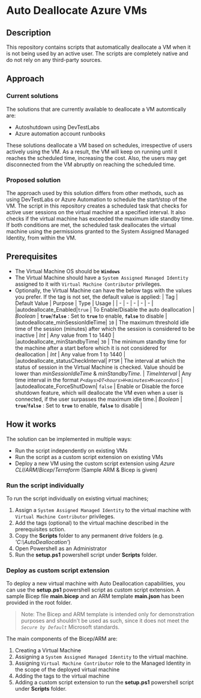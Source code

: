 # Auto Deallocate Azure VMs

## Description
 This repository contains scripts that automatically deallocate a VM when it is not being used by an active user. The scripts are completely native and do not rely on any third-party sources.
 
 
 ## Approach
 ### Current solutions
 The solutions that are currently available to deallocate a VM automtically are:
 - Autoshutdown using DevTestLabs
 - Azure automation account runbooks

 These solutions deallocate a VM based on schedules, irrespective of users actively using the VM. As a result, the VM will keep on running until it reaches the scheduled time, increasing the cost. Also, the users may get disconnected from the VM abruptly on reaching the scheduled time.    
 
 ### Proposed solution

The approach used by this solution differs from other methods, such as using DevTestLabs or Azure Automation to schedule the start/stop of the VM. The script in this repository creates a scheduled task that checks for active user sessions on the virtual machine at a specified interval. It also checks if the virtual machine has exceeded the maximum idle standby time. If both conditions are met, the scheduled task deallocates the virtual machine using the permissions granted to the System Assigned Managed Identity, from within the VM.

## Prerequisites

- The Virtual Machine OS should be **`Windows`**
- The Virtual Machine should have a `System Assigned Managed Identity` assigned to it with `Virtual Machine Contributor` privileges.
- Optionally, the Virtual Machine can have the below tags with the values you prefer. If the tag is not set, the default value is applied:
  | Tag | Default Value | Purpose | Type | Usage |
  | - | - | - | - | - |
  |autodeallocate_Enabled|`true` | To Enable/Disable the auto deallocation | *Boolean* | **`true`**/**`false`** : Set to **`true`** to enable, **`false`** to disable |
  |autodeallocate_minSessionIdleTime| `10` | The maximum threshold idle time of the session (minutes) after which the session is considered to be inactive | *Int* | Any value from 1 to 1440 |
  |autodeallocate_minStandbyTime| `30` | The minimum standby time for the machine after a start before which it is not considered for deallocation | *Int* | Any value from 1 to 1440 |
  |autodeallocate_statusCheckInterval| `PT5M` | The interval at which the status of session in the Virtual Machine is checked. Value should be lower than *minSessionIdleTime* & *minStandbyTime*. | *TimeInterval* | Any time interval in the format *`P<days>DT<hours>H<minutes>M<seconds>S`* |
  |autodeallocate_ForceShutDown| `false` | Enable or Disable the force shutdown feature, which will deallocate the VM even when a user is connected, if the user surpasses the maximum idle time.| *Boolean* | **`true`**/**`false`** : Set to **`true`** to enable, **`false`** to disable |

## How it works

The solution can be implemented in multiple ways:
- Run the script independently on existing VMs
- Run the script as a custom script extension on existing VMs
- Deploy a new VM using the custom script extension using *Azure CLI*/*ARM*/*Bicep*/*Terraform* (Sample ARM & Bicep is given)

### Run the script individually

To run the script individually on existing virtual machines;
1. Assign a `System Assigned Managed Identity` to the virtual machine with `Virtual Machine Contributor` privileges.
2. Add the tags (optional) to the virtual machine described in the prerequisites sction.
3. Copy the **Scripts** folder to any permanent drive folders (e.g. *'C:\AutoDeallocation'*)
4. Open Powershell as an Administrator
5. Run the **setup.ps1** powershell script under **Scripts** folder.
### Deploy as custom script extension

To deploy a new virtual machine with Auto Deallocation capabilities, you can use the **setup.ps1** powershell script as custom script extension. A sample Bicep file **main.bicep** and an ARM template **main.json** has been provided in the root folder.

> Note: The Bicep and ARM template is intended only for demonstration purposes and shouldn't be used as such, since it does not meet the *`Secure by Default`* Microsoft standards.

The main components of the Bicep/ARM are:
1. Creating a Virtual Machine
2. Assigning a `System Assigned Managed Identity` to the virtual machine.
3. Assigning `Virtual Machine Contributor` role to the Managed Identity in the scope of the deployed virtual machine
4. Adding the tags to the virtual machine
5. Adding a custom script extension to run the **setup.ps1** powershell script under **Scripts** folder.
